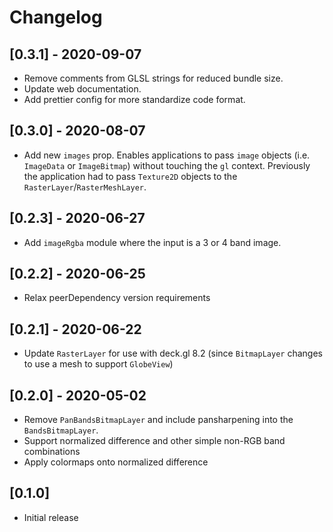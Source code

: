 # Changelog

## [0.3.1] - 2020-09-07

- Remove comments from GLSL strings for reduced bundle size.
- Update web documentation.
- Add prettier config for more standardize code format.

## [0.3.0] - 2020-08-07

- Add new `images` prop. Enables applications to pass `image` objects (i.e.
  `ImageData` or `ImageBitmap`) without touching the `gl` context. Previously
  the application had to pass `Texture2D` objects to the
  `RasterLayer`/`RasterMeshLayer`.

## [0.2.3] - 2020-06-27

- Add `imageRgba` module where the input is a 3 or 4 band image.

## [0.2.2] - 2020-06-25

- Relax peerDependency version requirements

## [0.2.1] - 2020-06-22

- Update `RasterLayer` for use with deck.gl 8.2 (since `BitmapLayer` changes to use a mesh to support `GlobeView`)

## [0.2.0] - 2020-05-02

- Remove `PanBandsBitmapLayer` and include pansharpening into the `BandsBitmapLayer`.
- Support normalized difference and other simple non-RGB band combinations
- Apply colormaps onto normalized difference

## [0.1.0]

- Initial release
